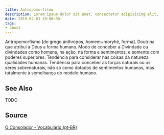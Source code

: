 ```yaml
---
title: Antropomorfismo
description: Lorem ipsum dolor sit amet, consectetur adipisicing elit, sed do eiusmod tempor incididunt ut labore et dolore magna aliqua.  TODO
date: 2019-02-01 19:00:00
tags:
- about
---
```


Antropomorfismo [do grego ánthropos, homem+moryhé, forma]. Doutrina que atribui a Deus a forma humana. Modo de conceber a Divindade ou divindades como homens, na ação, na forma e sentimentos, e somente com poderes superiores. Tendência para considerar nas coisas da natureza qualidades humanas. Tendência para conceber as forças naturais ou os seres sobrenaturais, não só como dotados de sentimentos humanos, mas totalmente à semelhança do modelo humano.

## See Also
TODO

## Source
[O Consolador - Vocabulário (pt-BR)](http://www.oconsolador.com.br/linkfixo/vocabulario/principal.html)
